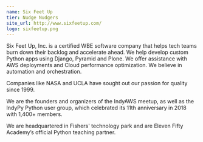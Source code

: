 ```yaml
---
name: Six Feet Up
tier: Nudge Nudgers
site_url: http://www.sixfeetup.com/
logo: sixfeetup.png
---
```


Six Feet Up, Inc. is a certified WBE software company that helps tech teams burn down their backlog and accelerate ahead. We help develop custom Python apps using Django, Pyramid and Plone. We offer assistance with AWS deployments and Cloud performance optimization. We believe in automation and orchestration.

Companies like NASA and UCLA have sought out our passion for quality since 1999.

We are the founders and organizers of the IndyAWS meetup, as well as the IndyPy Python user group, which celebrated its 11th anniversary in 2018 with 1,400+ members.

We are headquartered in Fishers' technology park and are Eleven Fifty Academy’s official Python teaching partner.

